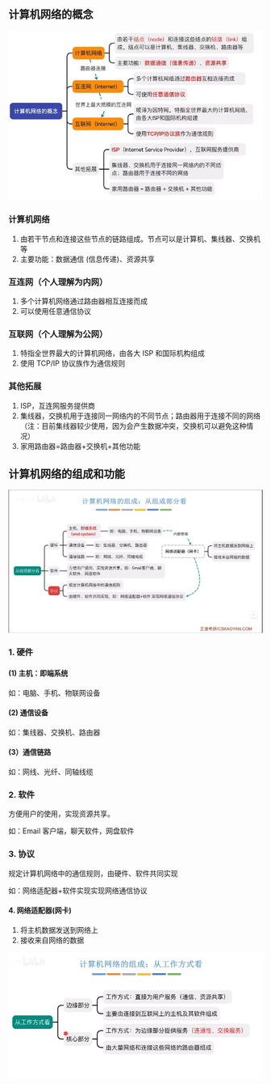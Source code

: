 ## 计算机网络的概念

![](计算机网络/image-20240731154420729.png)
### 计算机网络

1. 由若干节点和连接这些节点的链路组成。节点可以是计算机、集线器、交换机等
2. 主要功能：数据通信 (信息传递)、资源共享

### 互连网（个人理解为内网）

1. 多个计算机网络通过路由器相互连接而成
2. 可以使用任意通信协议

### 互联网（个人理解为公网）

1. 特指全世界最大的计算机网络，由各大 ISP 和国际机构组成
2. 使用 TCP/IP 协议族作为通信规则

### 其他拓展

1. ISP，互连网服务提供商
2. 集线器，交换机用于连接同一网络内的不同节点；路由器用于连接不同的网络（注：目前集线器较少使用，因为会产生数据冲突，交换机可以避免这种情况）
3. 家用路由器=路由器+交换机+其他功能


## 计算机网络的组成和功能


![](计算机网络/1f0591759a21936ab7c9f983fca40a5.png)

### 1. 硬件 

#### (1) 主机：即端系统

如：电脑、手机、物联网设备

#### (2) 通信设备

如：集线器、交换机、路由器

#### (3）通信链路

如：网线、光纤、同轴线缆

### 2. 软件

方便用户的使用，实现资源共享。

如：Email 客户端，聊天软件，网盘软件

### 3. 协议

规定计算机网络中的通信规则，由硬件、软件共同实现

如：网络适配器+软件实现实现网络通信协议

#### 4. 网络适配器(网卡)

1. 将主机数据发送到网络上
2. 接收来自网络的数据

![](计算机网络/image-20240731154239615.png)



